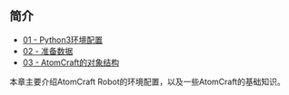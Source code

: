 ## 简介

* <a href="Atom_Craft_Robot_Part_01.md" target="_blank">01 - Python3环境配置</a>
* <a href="Atom_Craft_Robot_Part_02.md" target="_blank">02 - 准备数据</a>
* <a href="Atom_Craft_Robot_Part_03.md" target="_blank">03 - AtomCraft的对象结构</a>

本章主要介绍AtomCraft Robot的环境配置，以及一些AtomCraft的基础知识。